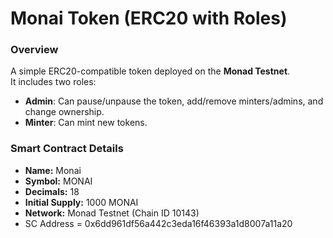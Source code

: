# Monai Token (ERC20 with Roles)

### Overview
A simple ERC20-compatible token deployed on the **Monad Testnet**.  
It includes two roles:
- **Admin**: Can pause/unpause the token, add/remove minters/admins, and change ownership.
- **Minter**: Can mint new tokens.

### Smart Contract Details
- **Name:** Monai
- **Symbol:** MONAI
- **Decimals:** 18
- **Initial Supply:** 1000 MONAI
- **Network:** Monad Testnet (Chain ID 10143)
- SC Address = 0x6dd961df56a442c3eda16f46393a1d8007a11a20
